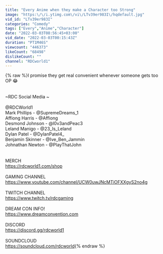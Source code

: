 ```yaml
---
title: "Every Anime when they make a Character too Strong"
image: "https:\/\/i.ytimg.com\/vi\/LTv39er983I\/hqdefault.jpg"
vid_id: "LTv39er983I"
categories: "Comedy"
tags: ["Every","Anime","Character"]
date: "2022-03-03T08:56:45+03:00"
vid_date: "2022-03-03T00:15:43Z"
duration: "PT1M46S"
viewcount: "446373"
likeCount: "68498"
dislikeCount: ""
channel: "RDCworld1"
---
```

{% raw %}I promise they get real convenient whenever someone gets too OP 😂<br /><br /><br />~RDC Social Media ~<br /><br />@RDCWorld1<br />Mark Phillips - @SupremeDreams_1<br />Affiong Harris - @Affiong<br />Desmond Johnson - @l0v3andPeac3<br />Leland Manigo - @23_Is_Leland<br />Dylan Patel - @DylanPatel4_<br />Benjamin Skinner - @Ive_Ben_Jammin<br />Johnathan Newton - @PlayThatJohn<br /><br /><br />MERCH<br /><a rel="nofollow" target="blank" href="https://rdcworld1.com/shop">https://rdcworld1.com/shop</a><br /><br />GAMING CHANNEL<br /><a rel="nofollow" target="blank" href="https://www.youtube.com/channel/UCW0uwJNcMTiOFXXgyS2no4g">https://www.youtube.com/channel/UCW0uwJNcMTiOFXXgyS2no4g</a><br /><br />TWITCH CHANNEL<br /><a rel="nofollow" target="blank" href="https://www.twitch.tv/rdcgaming">https://www.twitch.tv/rdcgaming</a><br /><br />DREAM CON INFO!<br /><a rel="nofollow" target="blank" href="https://www.dreamconvention.com">https://www.dreamconvention.com</a><br /><br />DISCORD<br /><a rel="nofollow" target="blank" href="https://discord.gg/rdcworld1">https://discord.gg/rdcworld1</a><br /><br />SOUNDCLOUD<br /><a rel="nofollow" target="blank" href="https://soundcloud.com/rdcworld">https://soundcloud.com/rdcworld</a>{% endraw %}
